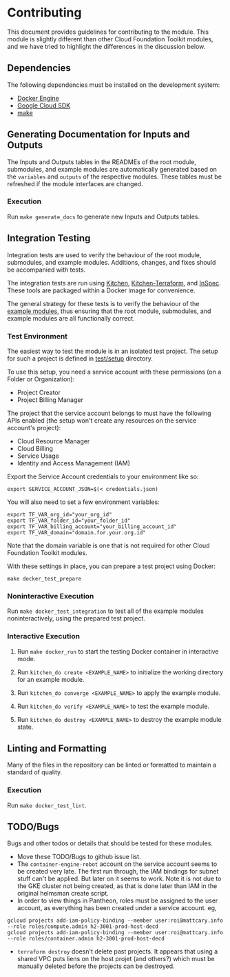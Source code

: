 # Contributing

This document provides guidelines for contributing to the module. This module is
slightly different than other Cloud Foundation Toolkit modules, and we have
tried to highlight the differences in the discussion below.

## Dependencies

The following dependencies must be installed on the development system:

- [Docker Engine][docker-engine]
- [Google Cloud SDK][google-cloud-sdk]
- [make]

## Generating Documentation for Inputs and Outputs

The Inputs and Outputs tables in the READMEs of the root module,
submodules, and example modules are automatically generated based on
the `variables` and `outputs` of the respective modules. These tables
must be refreshed if the module interfaces are changed.

### Execution

Run `make generate_docs` to generate new Inputs and Outputs tables.

## Integration Testing

Integration tests are used to verify the behaviour of the root module,
submodules, and example modules. Additions, changes, and fixes should
be accompanied with tests.

The integration tests are run using [Kitchen][kitchen],
[Kitchen-Terraform][kitchen-terraform], and [InSpec][inspec]. These
tools are packaged within a Docker image for convenience.

The general strategy for these tests is to verify the behaviour of the
[example modules](./examples/), thus ensuring that the root module,
submodules, and example modules are all functionally correct.

### Test Environment
The easiest way to test the module is in an isolated test project. The setup for such a project is defined in [test/setup](./test/setup/) directory.

To use this setup, you need a service account with these permissions (on a Folder or Organization):
- Project Creator
- Project Billing Manager

The project that the service account belongs to must have the following APIs enabled (the setup won't
create any resources on the service account's project):
- Cloud Resource Manager
- Cloud Billing
- Service Usage
- Identity and Access Management (IAM)

Export the Service Account credentials to your environment like so:

```
export SERVICE_ACCOUNT_JSON=$(< credentials.json)
```

You will also need to set a few environment variables:
```
export TF_VAR_org_id="your_org_id"
export TF_VAR_folder_id="your_folder_id"
export TF_VAR_billing_account="your_billing_account_id"
export TF_VAR_domain="domain.for.your.org.id"
```
Note that the domain variable is one that is not required for other Cloud
Foundation Toolkit modules.

With these settings in place, you can prepare a test project using Docker:
```
make docker_test_prepare
```

### Noninteractive Execution

Run `make docker_test_integration` to test all of the example modules
noninteractively, using the prepared test project.

### Interactive Execution

1. Run `make docker_run` to start the testing Docker container in
   interactive mode.

1. Run `kitchen_do create <EXAMPLE_NAME>` to initialize the working
   directory for an example module.

1. Run `kitchen_do converge <EXAMPLE_NAME>` to apply the example module.

1. Run `kitchen_do verify <EXAMPLE_NAME>` to test the example module.

1. Run `kitchen_do destroy <EXAMPLE_NAME>` to destroy the example module
   state.

## Linting and Formatting

Many of the files in the repository can be linted or formatted to
maintain a standard of quality.

### Execution

Run `make docker_test_lint`.

[docker-engine]: https://www.docker.com/products/docker-engine
[flake8]: http://flake8.pycqa.org/en/latest/
[gofmt]: https://golang.org/cmd/gofmt/
[google-cloud-sdk]: https://cloud.google.com/sdk/install
[hadolint]: https://github.com/hadolint/hadolint
[inspec]: https://inspec.io/
[kitchen-terraform]: https://github.com/newcontext-oss/kitchen-terraform
[kitchen]: https://kitchen.ci/
[make]: https://en.wikipedia.org/wiki/Make_(software)
[shellcheck]: https://www.shellcheck.net/
[terraform-docs]: https://github.com/segmentio/terraform-docs
[terraform]: https://terraform.io/

## TODO/Bugs

Bugs and other todos or details that should be tested for these modules.

* Move these TODO/Bugs to github issue list.
* The `container-engine-robot` account on the service account seems to be
  created very late. The first run through, the IAM bindings for subnet stuff
  can't be applied. But later on it seems to work. Note it is not due to the GKE
  cluster not being created, as that is done later than IAM in the original
  helmsman create script.
* In order to view things in Pantheon, roles must be assigned to the user
  account, as everything has been created under a service account. eg,
```
gcloud projects add-iam-policy-binding --member user:roi@mattcary.info --role roles/compute.admin h2-3001-prod-host-decd
gcloud projects add-iam-policy-binding --member user:roi@mattcary.info --role roles/container.admin h2-3001-prod-host-decd
```
* `terraform destroy` doesn't delete past projects. It appears that using a
  shared VPC puts liens on the host projet (and others?) which must be manually
  deleted before the projects can be destroyed.
